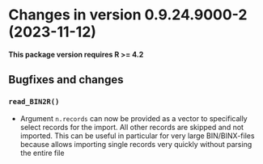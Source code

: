 




<!-- NEWS.md was auto-generated by NEWS.Rmd. Please DO NOT edit by hand!-->

# Changes in version 0.9.24.9000-2 (2023-11-12)

**This package version requires R \>= 4.2**

## Bugfixes and changes

### `read_BIN2R()`

- Argument `n.records` can now be provided as a vector to specifically
  select records for the import. All other records are skipped and not
  imported. This can be useful in particular for very large
  BIN/BINX-files because allows importing single records very quickly
  without parsing the entire file
